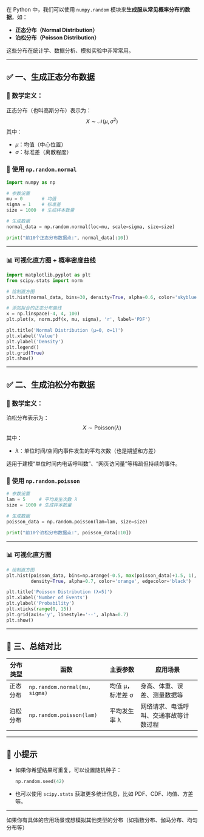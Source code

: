 在 Python 中，我们可以使用 `numpy.random` 模块来**生成服从常见概率分布的数据**，如：

- **正态分布（Normal Distribution）**
- **泊松分布（Poisson Distribution）**

这些分布在统计学、数据分析、模拟实验中非常常用。

---

## ✅ 一、生成正态分布数据

### 🔢 数学定义：
正态分布（也叫高斯分布）表示为：
$$
X \sim \mathcal{N}(\mu, \sigma^2)
$$
其中：
- $\mu$：均值（中心位置）
- $\sigma$：标准差（离散程度）

### 📌 使用 `np.random.normal`

```python
import numpy as np

# 参数设置
mu = 0       # 均值
sigma = 1    # 标准差
size = 1000  # 生成样本数量

# 生成数据
normal_data = np.random.normal(loc=mu, scale=sigma, size=size)

print("前10个正态分布数据点:", normal_data[:10])
```

---

### 📊 可视化直方图 + 概率密度曲线

```python
import matplotlib.pyplot as plt
from scipy.stats import norm

# 绘制直方图
plt.hist(normal_data, bins=30, density=True, alpha=0.6, color='skyblue', edgecolor='black')

# 添加拟合的正态分布曲线
x = np.linspace(-4, 4, 100)
plt.plot(x, norm.pdf(x, mu, sigma), 'r', label='PDF')

plt.title('Normal Distribution (μ=0, σ=1)')
plt.xlabel('Value')
plt.ylabel('Density')
plt.legend()
plt.grid(True)
plt.show()
```

---

## ✅ 二、生成泊松分布数据

### 🔢 数学定义：
泊松分布表示为：
$$
X \sim \text{Poisson}(\lambda)
$$
其中：
- $\lambda$：单位时间/空间内事件发生的平均次数（也是期望和方差）

适用于建模“单位时间内电话呼叫数”、“网页访问量”等稀疏但持续的事件。

### 📌 使用 `np.random.poisson`

```python
# 参数设置
lam = 5     # 平均发生次数 λ
size = 1000 # 生成样本数量

# 生成数据
poisson_data = np.random.poisson(lam=lam, size=size)

print("前10个泊松分布数据点:", poisson_data[:10])
```

---

### 📊 可视化直方图

```python
# 绘制直方图
plt.hist(poisson_data, bins=np.arange(-0.5, max(poisson_data)+1.5, 1),
         density=True, alpha=0.7, color='orange', edgecolor='black')

plt.title('Poisson Distribution (λ=5)')
plt.xlabel('Number of Events')
plt.ylabel('Probability')
plt.xticks(range(0, 15))
plt.grid(axis='y', linestyle='--', alpha=0.7)
plt.show()
```

---

## 📌 三、总结对比

| 分布类型 | 函数 | 主要参数 | 应用场景 |
|----------|------|------------|-----------|
| 正态分布 | `np.random.normal(mu, sigma)` | 均值 μ，标准差 σ | 身高、体重、误差、测量数据等 |
| 泊松分布 | `np.random.poisson(lam)` | 平均发生率 λ | 网络请求、电话呼叫、交通事故等计数过程 |

---

## 🧠 小提示

- 如果你希望结果可重复，可以设置随机种子：
  ```python
  np.random.seed(42)
  ```

- 也可以使用 `scipy.stats` 获取更多统计信息，比如 PDF、CDF、均值、方差等。

---

如果你有具体的应用场景或想模拟其他类型的分布（如指数分布、伽马分布、均匀分布等）